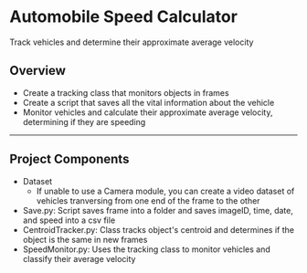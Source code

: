 # Automobile Speed Calculator
Track vehicles and determine their approximate average velocity

## Overview
* Create a tracking class that monitors objects in frames
* Create a script that saves all the vital information about the vehicle
* Monitor vehicles and calculate their approximate average velocity, determining if they are speeding
___

## Project Components
* Dataset
	* If unable to use a Camera module, you can create a video dataset of vehicles tranversing from one end of the frame to the other 
* Save.py: Script saves frame into a folder and saves imageID, time, date, and speed into a csv file
* CentroidTracker.py: Class tracks object's centroid and determines if the object is the same in new frames    
* SpeedMonitor.py: Uses the tracking class to monitor vehicles and classify their average velocity  
